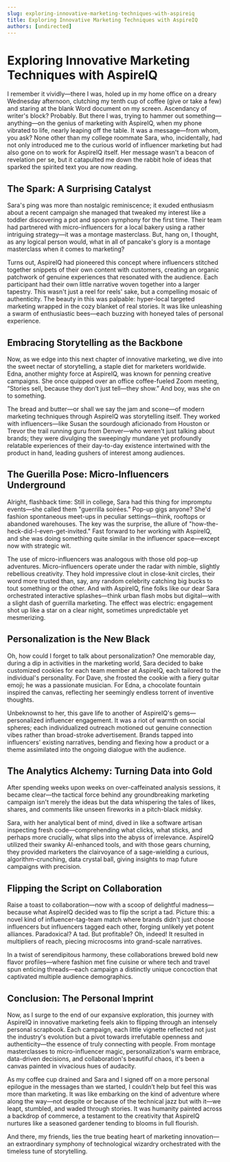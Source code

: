 ```yaml
---
slug: exploring-innovative-marketing-techniques-with-aspireiq
title: Exploring Innovative Marketing Techniques with AspireIQ
authors: [undirected]
---
```



# Exploring Innovative Marketing Techniques with AspireIQ

I remember it vividly—there I was, holed up in my home office on a dreary Wednesday afternoon, clutching my tenth cup of coffee (give or take a few) and staring at the blank Word document on my screen. Ascendancy of writer's block? Probably. But there I was, trying to hammer out something—anything—on the genius of marketing with AspireIQ, when my phone vibrated to life, nearly leaping off the table. It was a message—from whom, you ask? None other than my college roommate Sara, who, incidentally, had not only introduced me to the curious world of influencer marketing but had also gone on to work for AspireIQ itself. Her message wasn't a beacon of revelation per se, but it catapulted me down the rabbit hole of ideas that sparked the spirited text you are now reading.

## The Spark: A Surprising Catalyst

Sara's ping was more than nostalgic reminiscence; it exuded enthusiasm about a recent campaign she managed that tweaked my interest like a toddler discovering a pot and spoon symphony for the first time. Their team had partnered with micro-influencers for a local bakery using a rather intriguing strategy—it was a montage masterclass. But, hang on, I thought, as any logical person would, what in all of pancake's glory is a montage masterclass when it comes to marketing?

Turns out, AspireIQ had pioneered this concept where influencers stitched together snippets of their own content with customers, creating an organic patchwork of genuine experiences that resonated with the audience. Each participant had their own little narrative woven together into a larger tapestry. This wasn't just a reel for reels' sake, but a compelling mosaic of authenticity. The beauty in this was palpable: hyper-local targeted marketing wrapped in the cozy blanket of real stories. It was like unleashing a swarm of enthusiastic bees—each buzzing with honeyed tales of personal experience.

## Embracing Storytelling as the Backbone

Now, as we edge into this next chapter of innovative marketing, we dive into the sweet nectar of storytelling, a staple diet for marketers worldwide. Edna, another mighty force at AspireIQ, was known for penning creative campaigns. She once quipped over an office coffee-fueled Zoom meeting, “Stories sell, because they don’t just tell—they show.” And boy, was she on to something.

The bread and butter—or shall we say the jam and scone—of modern marketing techniques through AspireIQ was storytelling itself. They worked with influencers—like Susan the sourdough aficionado from Houston or Trevor the trail running guru from Denver—who weren't just talking about brands; they were divulging the sweepingly mundane yet profoundly relatable experiences of their day-to-day existence intertwined with the product in hand, leading gushers of interest among audiences. 

## The Guerilla Pose: Micro-Influencers Underground

Alright, flashback time: Still in college, Sara had this thing for impromptu events—she called them "guerrilla soirées." Pop-up gigs anyone? She'd fashion spontaneous meet-ups in peculiar settings—think, rooftops or abandoned warehouses. The key was the surprise, the allure of "how-the-heck-did-I-even-get-invited." Fast forward to her working with AspireIQ, and she was doing something quite similar in the influencer space—except now with strategic wit.

The use of micro-influencers was analogous with those old pop-up adventures. Micro-influencers operate under the radar with nimble, slightly rebellious creativity. They hold impressive clout in close-knit circles, their word more trusted than, say, any random celebrity catching big bucks to tout something or the other. And with AspireIQ, fine folks like our dear Sara orchestrated interactive splashes—think urban flash mobs but digital—with a slight dash of guerrilla marketing. The effect was electric: engagement shot up like a star on a clear night, sometimes unpredictable yet mesmerizing.

## Personalization is the New Black

Oh, how could I forget to talk about personalization? One memorable day, during a dip in activities in the marketing world, Sara decided to bake customized cookies for each team member at AspireIQ, each tailored to the individual's personality. For Dave, she frosted the cookie with a fiery guitar emoji; he was a passionate musician. For Edna, a chocolate fountain inspired the canvas, reflecting her seemingly endless torrent of inventive thoughts. 

Unbeknownst to her, this gave life to another of AspireIQ's gems—personalized influencer engagement. It was a riot of warmth on social spheres; each individualized outreach motioned out genuine connection vibes rather than broad-stroke advertisement. Brands tapped into influencers' existing narratives, bending and flexing how a product or a theme assimilated into the ongoing dialogue with the audience.

## The Analytics Alchemy: Turning Data into Gold

After spending weeks upon weeks on over-caffeinated analysis sessions, it became clear—the tactical force behind any groundbreaking marketing campaign isn't merely the ideas but the data whispering the tales of likes, shares, and comments like unseen fireworks in a pitch-black midsky. 

Sara, with her analytical bent of mind, dived in like a software artisan inspecting fresh code—comprehending what clicks, what sticks, and perhaps more crucially, what slips into the abyss of irrelevance. AspireIQ utilized their swanky AI-enhanced tools, and with those gears churning, they provided marketers the clairvoyance of a sage-wielding a curious, algorithm-crunching, data crystal ball, giving insights to map future campaigns with precision.

## Flipping the Script on Collaboration

Raise a toast to collaboration—now with a scoop of delightful madness—because what AspireIQ decided was to flip the script a tad. Picture this: a novel kind of influencer-tag-team match where brands didn't just choose influencers but influencers tagged each other, forging unlikely yet potent alliances. Paradoxical? A tad. But profitable? Oh, indeed! It resulted in multipliers of reach, piecing microcosms into grand-scale narratives.

In a twist of serendipitous harmony, these collaborations brewed bold new flavor profiles—where fashion met fine cuisine or where tech and travel spun enticing threads—each campaign a distinctly unique concoction that captivated multiple audience demographics.

## Conclusion: The Personal Imprint

Now, as I surge to the end of our expansive exploration, this journey with AspireIQ in innovative marketing feels akin to flipping through an intensely personal scrapbook. Each campaign, each little vignette reflected not just the industry's evolution but a pivot towards irrefutable openness and authenticity—the essence of truly connecting with people. From montage masterclasses to micro-influencer magic, personalization's warm embrace, data-driven decisions, and collaboration's beautiful chaos, it's been a canvas painted in vivacious hues of audacity.

As my coffee cup drained and Sara and I signed off on a more personal epilogue in the messages than we started, I couldn’t help but feel this was more than marketing. It was like embarking on the kind of adventure where along the way—not despite or because of the technical jazz but with it—we leapt, stumbled, and waded through stories. It was humanity painted across a backdrop of commerce, a testament to the creativity that AspireIQ nurtures like a seasoned gardener tending to blooms in full flourish.

And there, my friends, lies the true beating heart of marketing innovation—an extraordinary symphony of technological wizardry orchestrated with the timeless tune of storytelling.